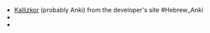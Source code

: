 - [Kallizkor](https://yakobov-dev.co.il/%D7%94%D7%95%D7%A8%D7%93%D7%95%D7%AA/%D7%94%D7%95%D7%A8%D7%93%D7%95%D7%AA.aspx#%D7%AA%D7%95%D7%9B%D7%A0%D7%AA%20%D7%A7%D7%9C%D7%96%D7%9B%D7%95%D7%A8) (probably Anki) from the developer's site #Hebrew_Anki
-
-